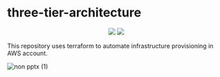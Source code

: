 # three-tier-architecture

<p align="center">
  <img src ="https://img.shields.io/badge/Terraform-412991.svg?style&logo=Terraform&logoColor=white"/>
  <img src ="https://img.shields.io/badge/Amazon_AWS-FFA500.svg?style&logo=amazonaws&logoColor=white" size = 40px/>
  
</p>  
This repository uses terraform to automate infrastructure provisioning in AWS account.

![non pptx (1)](https://github.com/kiranbakale/three-tier-architecture/assets/46279617/ebd70fac-d211-44a5-a255-553966df6620)

